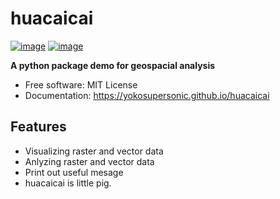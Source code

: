 # huacaicai


[![image](https://img.shields.io/pypi/v/huacaicai.svg)](https://pypi.python.org/pypi/huacaicai)
[![image](https://img.shields.io/conda/vn/conda-forge/huacaicai.svg)](https://anaconda.org/conda-forge/huacaicai)


**A python package demo for geospacial analysis**


-   Free software: MIT License
-   Documentation: https://yokosupersonic.github.io/huacaicai
    

## Features

-   Visualizing raster and vector data
-   Anlyzing raster and vector data
-   Print out useful mesage
-   huacaicai is little pig. 
